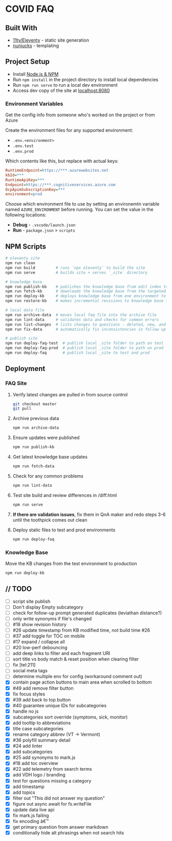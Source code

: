 # COVID FAQ

## Built With

- [11ty/Eleventy](https://www.11ty.io) - static site generation
- [nunjucks](https://mozilla.github.io/nunjucks/) - templating

## Project Setup

- Install [Node.js & NPM](https://nodejs.org/en/download/)
- Run `npm install` in the project directory to install local dependencies
- Run `npm run serve` to run a local dev environment
- Access dev copy of the site at [localhost:8080](http://localhost:8080)

### Environment Variables

Get the config info from someone who's worked on the project or from Azure

Create the environment files for any supported environment:

* <code>.env.<i>&lt;environment&gt;</i></code>
* `.env.test`
* `.env.prod`

Which contents like this, but replace with actual keys:

```ini
RuntimeEndpoint=https://***.azurewebsites.net
kbId=***
RuntimeApiKey=***
Endpoint=https://***.cognitiveservices.azure.com
OcpApimSubscriptionKey=***
environment=prod
```

Choose which environment file to use by setting an environemtn variable named `AZURE_ENVIRONMENT` before running.  You can set the value in the following locations:

* **Debug** - `.vscode/launch.json`
* **Run** - `package.json` > `scripts`


## NPM Scripts

```bash
# eleventy site
npm run clean
npm run build         # runs `npx eleventy` to build the site
npm run serve         # builds site + serves `_site` directory

# knowledge base
npm run publish-kb    # publishes the knowledge base from edit index to bot index
npm run fetch-kb      # downloads the knowledge base from the targeted environment
npm run deploy-kb     # deploys knowledge base from one environment to another
npm run restore-kb    # makes incremental revisions to knowledge base from local faq file

# local data file
npm run archive-data  # moves local faq file into the archive file
npm run lint-data     # validates data and checks for common errors
npm run list-changes  # lists changes to questions - deleted, new, and title changes
npm run fix-data      # automatically fix inconsistencies in follow up prompts - follow up with restore-kb

# publish site
npm run deploy-faq-test  # publish local _site folder to path on test
npm run deploy-faq-prod  # publish local _site folder to path on prod
npm run deploy-faq       # publish local _site to test and prod
```

## Deployment

### FAQ Site


1. Verify latest changes are pulled in from source control

    ```bash
    git checkout master
    git pull
    ```

2. Archive previous data

    ```bash
    npm run archive-data
    ```

3. Ensure updates were published

    ```bash
    npm run publish-kb
    ```

4. Get latest knowledge base updates

    ```bash
    npm run fetch-data
    ```

5. Check for any common problems

    ```bash
    npm run lint-data
    ```

6. Test site build and review differences in /diff.html

    ```bash
    npm run serve
    ```

7. **If there are validation issues**, fix them in QnA maker and redo steps 3-6 until the toothpick comes out clean

8. Deploy static files to test and prod environments

    ```bash
    npm run deploy-faq
    ```

### Knowledge Base

Move the KB changes from the test environment to production

```bash
npm run deploy-kb
```

## // TODO

- [ ] script site publish
- [ ] Don't display Empty subcategory
- [ ] check for follow-up prompt generated duplicates (leviathan distance?)
- [ ] only write synonyms if file's changed
- [ ] #18 show revision history
- [ ] #26 update timestamp from KB modified time, not build time #26
- [ ] #37 add toggle for TOC on mobile
- [ ] #17 expand / collapse all
- [ ] #20 low-perf debouncing
- [ ] add deep links to filter and each fragment URI
- [ ] sort title vs body match & reset position when clearing filter
- [ ] fix [tel:211]
- [ ] social meta tags
- [ ] determine multiple env for config (workaround comment out)
- [x] contain page action buttons to main area when scrolled to bottom
- [x] #49 add remove filter button
- [x] fix focus styles
- [x] #39 add back to top button
- [x] #40 guarantee unique IDs for subcategories
- [x] handle no js
- [x] subcategories sort override (symptoms, sick, monitor)
- [x] add tooltip to abbreviations
- [x] title case subcategories
- [x] rename category abbrev (VT -> Vermont)
- [x] #36 polyfill summary detail
- [x] #24 add linter
- [x] add subcategories
- [x] #25 add synonyms to mark.js
- [x] #18 add toc overview
- [x] #22 add telemetry from search terms
- [x] add VDH logo / branding
- [x] test for questions missing a category
- [x] add timestamp
- [x] add topics
- [x] filter out "This did not answer my question"
- [x] figure out async await for fs.writeFile
- [x] update data live api
- [x] fix mark.js failing
- [x] fix encoding â€™
- [x] get primary question from answer markdown
- [x] conditionally hide alt phrasings when not search hits
